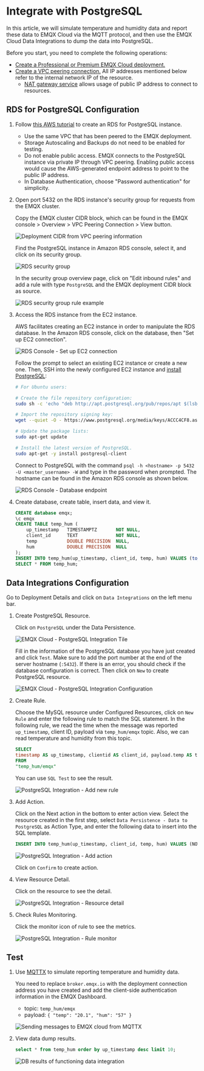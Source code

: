 # Integrate with PostgreSQL

In this article, we will simulate temperature and humidity data and report these data to EMQX Cloud via the MQTT protocol, and then use the EMQX Cloud Data Integrations to dump the data into PostgreSQL.

Before you start, you need to complete the following operations:

- [Create a Professional or Premium EMQX Cloud deployment.](../deployments/create_deployment.md)
- [Create a VPC peering connection.](../deployments/vpc_peering.md) All IP addresses mentioned below refer to the internal network IP of the resource.
  - [NAT gateway service](../vas/nat-gateway.md) allows usage of public IP address to connect to resources.

## RDS for PostgreSQL Configuration

1. Follow [this AWS tutorial](https://aws.amazon.com/getting-started/hands-on/create-connect-postgresql-db/) to create an RDS for PostgreSQL instance.

    - Use the same VPC that has been peered to the EMQX deployment.
    - Storage Autoscaling and Backups do not need to be enabled for testing.
    - Do not enable public access. EMQX connects to the PostgreSQL instance via private IP through VPC peering. Enabling public access would cause the AWS-generated endpoint address to point to the public IP address.
    - In Database Authentication, choose "Password authentication" for simplicity.

2. Open port 5432 on the RDS instance's security group for requests from the EMQX cluster.

    Copy the EMQX cluster CIDR block, which can be found in the EMQX console > Overview > VPC Peering Connection > View button.

    ![Deployment CIDR from VPC peering information](./_assets/deployment_cidr_vpc_peering.png)

    Find the PostgreSQL instance in Amazon RDS console, select it, and click on its security group.

    ![RDS security group](./_assets/rds_psql_sg.png)

    In the security group overview page, click on "Edit inbound rules" and add a rule with type `PostgreSQL` and the EMQX deployment CIDR block as source.

    ![RDS security group rule example](./_assets/rds_psql_sg_rule.png)

3. Access the RDS instance from the EC2 instance.

    AWS facilitates creating an EC2 instance in order to manipulate the RDS database. In the Amazon RDS console, click on the database, then "Set up EC2 connection".

    ![RDS Console - Set up EC2 connection](./_assets/rds_psql_ec2_connection.png)

    Follow the prompt to select an existing EC2 instance or create a new one. Then, SSH into the newly configured EC2 instance and [install PostgreSQL](https://www.postgresql.org/download/linux/ubuntu/):

    ```bash
    # For Ubuntu users:

    # Create the file repository configuration:
    sudo sh -c 'echo "deb http://apt.postgresql.org/pub/repos/apt $(lsb_release -cs)-pgdg main" > /etc/apt/sources.list.d/pgdg.list'

    # Import the repository signing key:
    wget --quiet -O - https://www.postgresql.org/media/keys/ACCC4CF8.asc | sudo apt-key add -

    # Update the package lists:
    sudo apt-get update

    # Install the latest version of PostgreSQL.
    sudo apt-get -y install postgresql-client
    ```

    Connect to PostgreSQL with the command `psql -h <hostname> -p 5432 -U <master_username> -W` and type in the password when prompted. The hostname can be found in the Amazon RDS console as shown below.

    ![RDS Console - Database endpoint](_assets/rds_psql_db_endpoint.png)

4. Create database, create table, insert data, and view it.

    ```sql
    CREATE database emqx;
    \c emqx
    CREATE TABLE temp_hum (
        up_timestamp   TIMESTAMPTZ       NOT NULL,
        client_id      TEXT              NOT NULL,
        temp           DOUBLE PRECISION  NULL,
        hum            DOUBLE PRECISION  NULL
    );
    INSERT INTO temp_hum(up_timestamp, client_id, temp, hum) VALUES (to_timestamp(1603963414), 'temp_hum-001', 19.1, 55);
    SELECT * FROM temp_hum;
    ```

## Data Integrations Configuration

Go to Deployment Details and click on `Data Integrations` on the left menu bar.

1. Create PostgreSQL Resource.

    Click on `PostgreSQL` under the Data Persistence.

    ![EMQX Cloud - PostgreSQL Integration Tile](./_assets/rds_psql_integration_tile.png)

    Fill in the information of the PostgreSQL database you have just created and click `Test`. Make sure to add the port number at the end of the server hostname (`:5432`). If there is an error, you should check if the database configuration is correct. Then click on `New` to create PostgreSQL resource.

    ![EMQX Cloud - PostgreSQL Integration Configuration](./_assets/rds_psql_integration_config.png)

2. Create Rule.

    Choose the MySQL resource under Configured Resources, click on `New Rule` and enter the following rule to match the SQL statement. In the following rule, we read the time when the message was reported `up_timestamp`, client ID, payload via `temp_hum/emqx` topic. Also, we can read temperature and humidity from this topic.

    ```sql
    SELECT
    timestamp AS up_timestamp, clientid AS client_id, payload.temp AS temp, payload.hum AS hum  
    FROM
    "temp_hum/emqx"
    ```

    You can use `SQL Test` to see the result.

    ![PostgreSQL Integration - Add new rule](./_assets/postgresql_new_rule.png)

3. Add Action.

    Click on the Next action in the bottom to enter action view. Select the resource created in the first step, select `Data Persistence - Data to PostgreSQL` as Action Type, and enter the following data to insert into the SQL template.

    ```sql
    INSERT INTO temp_hum(up_timestamp, client_id, temp, hum) VALUES (NOW(), ${client_id}, ${temp}, ${hum})
    ```

    ![PostgreSQL Integration - Add action](./_assets/postgresql_new_action.png)

    Click on `Confirm` to create action.

4. View Resource Detail.

    Click on the resource to see the detail.

    ![PostgreSQL Integration - Resource detail](./_assets/rds_psql_resource_detail.png)

5. Check Rules Monitoring.

    Click the monitor icon of rule to see the metrics.

    ![PostgreSQL Integration - Rule monitor](./_assets/rds_psql_rule_monitor.png)

## Test

1. Use [MQTTX](https://mqttx.app/) to simulate reporting temperature and humidity data.

    You need to replace `broker.emqx.io` with the deployment connection address you have created and add the client-side authentication information in the EMQX Dashboard.

    - topic: `temp_hum/emqx`
    - payload: `{ "temp": "20.1", "hum": "57" }`

    ![Sending messages to EMQX cloud from MQTTX](./_assets/rds_psql_mqttx.png)

2. View data dump results.

    ```sql
    select * from temp_hum order by up_timestamp desc limit 10;
    ```

    ![DB results of functioning data integration](./_assets/rds_psql_integration_db_results.png)
